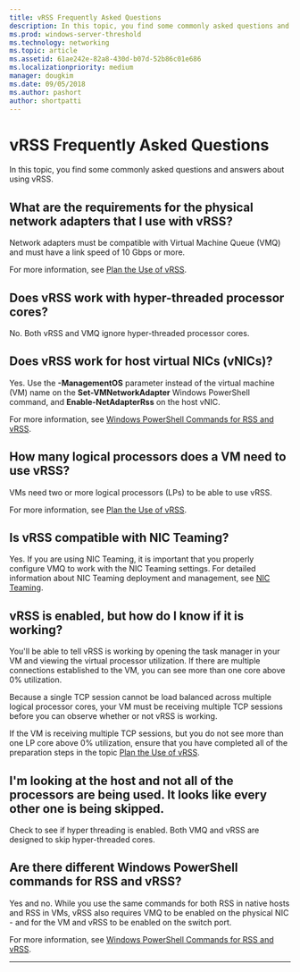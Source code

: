 ```yaml
---
title: vRSS Frequently Asked Questions
description: In this topic, you find some commonly asked questions and answers about using vRSS.
ms.prod: windows-server-threshold
ms.technology: networking
ms.topic: article
ms.assetid: 61ae242e-82a8-430d-b07d-52b86c01e686
ms.localizationpriority: medium
manager: dougkim
ms.date: 09/05/2018
ms.author: pashort
author: shortpatti
---
```


# vRSS Frequently Asked Questions

In this topic, you find some commonly asked questions and answers about using vRSS.

## What are the requirements for the physical network adapters that I use with vRSS?

Network adapters must be compatible with Virtual Machine Queue \(VMQ\) and must have a link speed of 10 Gbps or more.

For more information, see [Plan the Use of vRSS](vrss-plan.md).

## Does vRSS work with hyper\-threaded processor cores?

No. Both vRSS and VMQ ignore hyper\-threaded processor cores.

## Does vRSS work for host virtual NICs \(vNICs\)?

Yes. Use the **-ManagementOS** parameter instead of the virtual machine \(VM\) name on the **Set-VMNetworkAdapter** Windows PowerShell command, and **Enable-NetAdapterRss** on the host vNIC.

For more information, see [Windows PowerShell Commands for RSS and vRSS](vrss-wps.md).

## How many logical processors does a VM need to use vRSS?

VMs need two or more logical processors \(LPs\) to be able to use vRSS.

For more information, see [Plan the Use of vRSS](vrss-plan.md).

## Is vRSS compatible with NIC Teaming?

Yes. If you are using NIC Teaming, it is important that you properly configure VMQ to work with the NIC Teaming settings. For detailed information about NIC Teaming deployment and management, see [NIC Teaming](https://docs.microsoft.com/windows-server/networking/technologies/nic-teaming/nic-teaming).

## vRSS is enabled, but how do I know if it is working? 

You'll be able to tell vRSS is working by opening the task manager in your VM and viewing the virtual processor utilization. If there are multiple connections established to the VM, you can see more than one core above 0% utilization.

Because a single TCP session cannot be load balanced across multiple logical processor cores, your VM must be receiving multiple TCP sessions before you can observe whether or not vRSS is working.

If the VM is receiving multiple TCP sessions, but you do not see more than one LP core above 0% utilization, ensure that you have completed all of the preparation steps in the topic [Plan the Use of vRSS](vrss-plan.md).

## I'm looking at the host and not all of the processors are being used. It looks like every other one is being skipped.
  
Check to see if hyper threading is enabled. Both VMQ and vRSS are designed to skip hyper\-threaded cores.

## Are there different Windows PowerShell commands for RSS and vRSS?

Yes and no. While you use the same commands for both RSS in native hosts and RSS in VMs, vRSS also requires VMQ to be enabled on the physical NIC - and for the VM and vRSS to be enabled on the switch port.

For more information, see [Windows PowerShell Commands for RSS and vRSS](vrss-wps.md).

---
